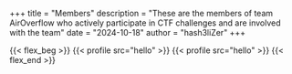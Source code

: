 +++
title = "Members"
description = "These are the members of team AirOverflow who actively participate in CTF challenges and are involved with the team"
date = "2024-10-18"
author = "hash3liZer"
+++

{{< flex_beg >}}
    {{< profile src="hello" >}}
    {{< profile src="hello" >}}
{{< flex_end >}}